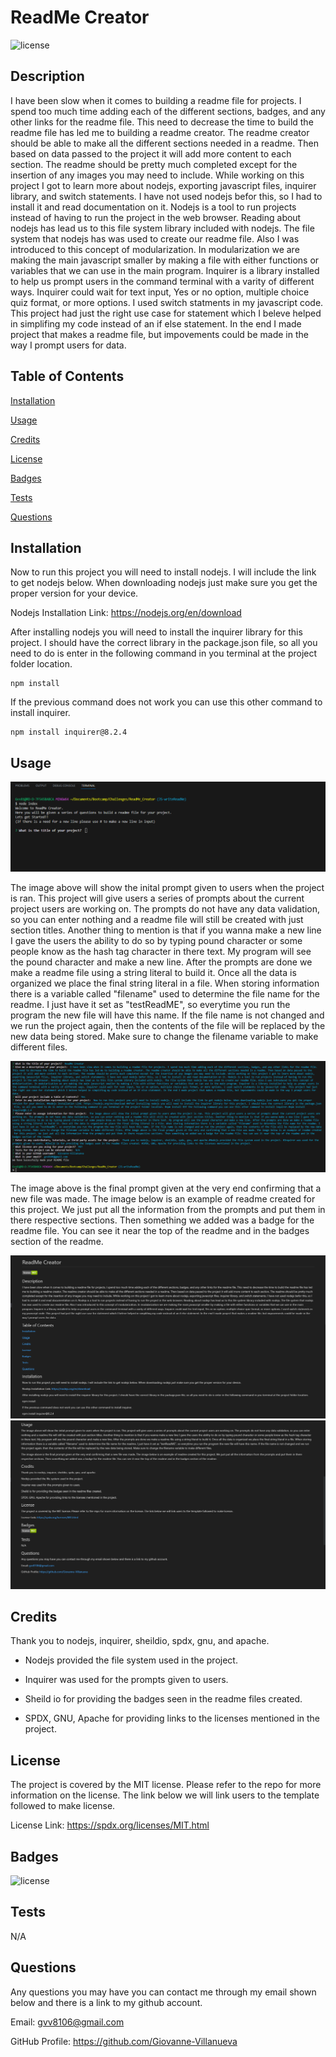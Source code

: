 # ReadMe Creator

![license](https://img.shields.io/badge/license-MIT-green)

## Description
I have been slow when it comes to building a readme file for projects. I spend too much time adding each of the different sections, badges, and any other links for the readme file. This need to decrease the time to build the readme file has led me to building a readme creator. The readme creator should be able to make all the different sections needed in a readme. Then based on data passed to the project it will add more content to each section. The readme should be pretty much completed except for the insertion of any images you may need to include. While working on this project I got to learn more about nodejs, exporting javascript files, inquirer library, and switch statements. I have not used nodejs befor this, so I had to install it and read documentation on it. Nodejs is a tool to run projects instead of having to run the project in the web browser. Reading about nodejs has lead us to this file system library included with nodejs. The file system that nodejs has was used to create our readme file. Also I was introduced to this concept of modularization. In modularization we are making the main javascript smaller by making a file with either functions or variables that we can use in the main program. Inquirer is a library installed to help us prompt users in the command terminal with a varity of different ways. Inquirer could wait for text input, Yes or no option, multiple choice quiz format, or more options. I used switch statments in my javascript code. This project had just the right use case for statement which I beleve helped in simplifing my code instead of an if else statement. In the end I made project that makes a readme file, but impovements could be made in the way I prompt users for data.

## Table of Contents

[Installation](#installation)

[Usage](#usage)

[Credits](#credits)

[License](#license)

[Badges](#badges)

[Tests](#tests)

[Questions](#questions)


## Installation

Now to run this project you will need to install nodejs. I will include the link to get nodejs below. When downloading nodejs just make sure you get the proper version for your device. 
 
Nodejs Installation Link: https://nodejs.org/en/download 


After installing nodejs you will need to install the inquirer library for this project. I should have the correct library in the package.json file, so all you need to do is enter in the following command in you terminal at the project folder location. 
 

    npm install 
 

If the previous command does not work you can use this other command to install inquirer.
 

    npm install inquirer@8.2.4

## Usage

![Inital terminal starting screen for project](./images/inital.PNG)

The image above will show the inital prompt given to users when the project is ran. This project will give users a series of prompts about the current project users are working on. The prompts do not have any data validation, so you can enter nothing and a readme file will still be created with just section titles. Another thing to mention is that if you wanna make a new line I gave the users the ability to do so by typing pound character or some people know as the hash tag character in there text. My program will see the pound character and make a new line. After the prompts are done we make a readme file using a string literal to build it. Once all the data is organized we place the final string literal in a file. When storing information there is a variable called "filename" used to determine the file name for the readme. I just have it set as "testReadME", so everytime you run the program the new file will have this name. If the file name is not changed and we run the project again, then the contents of the file will be replaced by the new data being stored. Make sure to change the filename variable to make different files. 

![Ending terminal screen for project](./images/success.PNG)

The image above is the final prompt given at the very end confirming that a new file was made. The image below is an example of readme created for this project. We just put all the information from the prompts and put them in there respective sections. Then something we added was a badge for the readme file. You can see it near the top of the readme and in the badges section of the readme.

![Created readme file from project top half](./images/readmePT1.PNG)
![Created readme file from project bottom half](./images/readmePT2.PNG)

## Credits

Thank you to nodejs, inquirer, sheildio, spdx, gnu, and apache.
 
 - Nodejs provided the file system used in the project. 
 
 - Inquirer was used for the prompts given to users. 
 
 - Sheild io for providing the badges seen in the readme files created. 
 
 - SPDX, GNU, Apache for providing links to the licenses mentioned in the project. 


## License

The project is covered by the MIT license. Please refer to the repo for more information on the license. The link below we will link users to the template followed to make license.

License Link: https://spdx.org/licenses/MIT.html



## Badges

![license](https://img.shields.io/badge/license-MIT-green)

## Tests

N/A

## Questions

Any questions you may have you can contact me through my email shown below and there is a link to my github account.

Email: gvv8106@gmail.com

GitHub Profile: https://github.com/Giovanne-Villanueva